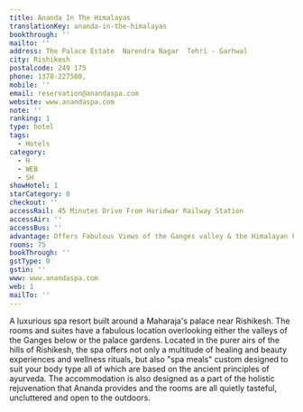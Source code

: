 ```yaml
---
title: Ananda In The Himalayas
translationKey: ananda-in-the-himalayas
bookthrough: ''
mailto: ''
address: The Palace Estate  Narendra Nagar  Tehri - Garhwal
city: Rishikesh
postalcode: 249 175
phone: 1378-227500,
mobile: ''
email: reservation@anandaspa.com
website: www.anandaspa.com
note: ''
ranking: 1
type: hotel
tags:
  - Hotels
category:
  - H
  - WEB
  - SH
showHotel: 1
starCategory: 0
checkout: ''
accessRail: 45 Minutes Drive From Haridwar Railway Station
accessAir: ''
accessBus: ''
advantage: Offers Fabulous Views of the Ganges valley & the Himalayan Foothills
rooms: 75
bookThrough: ''
gstType: 0
gstin: ''
www: www.anandaspa.com
web: 1
mailTo: ''
---
```



















A luxurious spa resort built around a Maharaja's palace near Rishikesh. The rooms and suites have a fabulous location overlooking either the valleys of the Ganges below or the palace gardens. Located in the purer airs of the hills of Rishikesh, the spa offers not only a multitude of healing and beauty experiences and wellness rituals, but also "spa meals" custom designed to suit your body type all of which are based on the ancient principles of ayurveda. The accommodation is also designed as a part of the holistic rejuvenation that Ananda provides and the rooms are all quietly tasteful, uncluttered and open to the outdoors.
